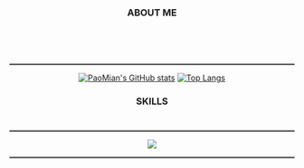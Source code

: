 <div align="center" style="padding-bottom:50px;">
  <h3>ABOUT ME</h3>
</div>

<hr style="border: 0;border-top: 2px double #8c8c8c;text-align: center;"></hr>

<div align="center">

[![PaoMian's GitHub stats](https://github-readme-stats.vercel.app/api?username=PaoMian0806&theme=dark&line_height=20&show_icons=true)](https://github.com/anuraghazra/github-readme-stats)
[![Top Langs](https://github-readme-stats.vercel.app/api/top-langs/?username=PaoMian0806&theme=dark&layout=compact)](https://github.com/anuraghazra/github-readme-stats)
  
</div>

<div align="center" style="padding-bottom:10px;">
  <h3>SKILLS</h3>
</div>

<hr style="border: 0;border-top: 2px double #8c8c8c;text-align: center;"></hr>

<p align="center">
  <a href="https://skillicons.dev">
    <img src="https://skillicons.dev/icons?i=arduino,bootstrap,codepen,css,firebase,py,replit,visualstudio,vscode,cpp,c" />
  </a>
</p>

<hr style="border: 0;border-top: 2px double #8c8c8c;text-align: center;"></hr>
<!--
**PaoMian0806/PaoMian0806** is a ✨ _special_ ✨ repository because its `README.md` (this file) appears on your GitHub profile.

Here are some ideas to get you started:

- 🔭 I’m currently working on ...
- 🌱 I’m currently learning ...
- 👯 I’m looking to collaborate on ...
- 🤔 I’m looking for help with ...
- 💬 Ask me about ...
- 📫 How to reach me: ...
- 😄 Pronouns: ...
- ⚡ Fun fact: ...
-->
